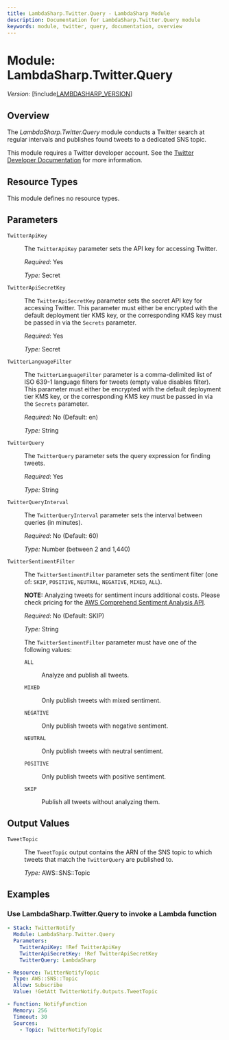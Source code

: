 ```yaml
---
title: LambdaSharp.Twitter.Query - LambdaSharp Module
description: Documentation for LambdaSharp.Twitter.Query module
keywords: module, twitter, query, documentation, overview
---
```


# Module: LambdaSharp.Twitter.Query
_Version:_ [!include[LAMBDASHARP_VERSION](../version.txt)]

## Overview

The _LambdaSharp.Twitter.Query_ module conducts a Twitter search at regular intervals and publishes found tweets to a dedicated SNS topic.

This module requires a Twitter developer account. See the [Twitter Developer Documentation](https://developer.twitter.com/en/docs/basics/getting-started) for more information.

## Resource Types

This module defines no resource types.

## Parameters

<dl>

<dt><code>TwitterApiKey</code></dt>
<dd>

The <code>TwitterApiKey</code> parameter sets the API key for accessing Twitter.

<i>Required</i>: Yes

<i>Type:</i> Secret
</dd>

<dt><code>TwitterApiSecretKey</code></dt>
<dd>

The <code>TwitterApiSecretKey</code> parameter sets the secret API key for accessing Twitter. This parameter must either be encrypted with the default deployment tier KMS key, or the corresponding KMS key must be passed in via  the <code>Secrets</code> parameter.

<i>Required</i>: Yes

<i>Type:</i> Secret
</dd>

<dt><code>TwitterLanguageFilter</code></dt>
<dd>

The <code>TwitterLanguageFilter</code> parameter is a comma-delimited list of ISO 639-1 language filters for tweets (empty value disables filter). This parameter must either be encrypted with the default deployment tier KMS key, or the corresponding KMS key must be passed in via  the <code>Secrets</code> parameter.

<i>Required</i>: No (Default: en)

<i>Type:</i> String
</dd>

<dt><code>TwitterQuery</code></dt>
<dd>

The <code>TwitterQuery</code> parameter sets the query expression for finding tweets.

<i>Required</i>: Yes

<i>Type:</i> String
</dd>

<dt><code>TwitterQueryInterval</code></dt>
<dd>

The <code>TwitterQueryInterval</code> parameter sets the interval between queries (in minutes).

<i>Required</i>: No (Default: 60)

<i>Type:</i> Number (between 2 and 1,440)
</dd>

<dt><code>TwitterSentimentFilter</code></dt>
<dd>

The <code>TwitterSentimentFilter</code> parameter sets the sentiment filter (one of: <code>SKIP</code>, <code>POSITIVE</code>, <code>NEUTRAL</code>, <code>NEGATIVE</code>, <code>MIXED</code>, <code>ALL</code>).

<b>NOTE:</b> Analyzing tweets for sentiment incurs additional costs. Please check pricing for the [AWS Comprehend Sentiment Analysis API](https://aws.amazon.com/comprehend/pricing/).

<i>Required</i>: No (Default: SKIP)

<i>Type:</i> String

The <code>TwitterSentimentFilter</code> parameter must have one of the following values:
<dl>
<dt><code>ALL</code></dt>
<dd>

Analyze and publish all tweets.
</dd>
<dt><code>MIXED</code></dt>
<dd>

Only publish tweets with mixed sentiment.
</dd>
<dt><code>NEGATIVE</code></dt>
<dd>

Only publish tweets with negative sentiment.
</dd>
<dt><code>NEUTRAL</code></dt>
<dd>

Only publish tweets with neutral sentiment.
</dd>
<dt><code>POSITIVE</code></dt>
<dd>

Only publish tweets with positive sentiment.
</dd>
<dt><code>SKIP</code></dt>
<dd>

Publish all tweets without analyzing them.
</dd>
</dl>

</dd>

</dl>

## Output Values

<dl>

<dt><code>TweetTopic</code></dt>
<dd>

The <code>TweetTopic</code> output contains the ARN of the SNS topic to which tweets that match the <code>TwitterQuery</code> are published to.

<i>Type:</i> AWS::SNS::Topic
</dd>

</dl>

## Examples

### Use LambdaSharp.Twitter.Query to invoke a Lambda function

```yaml
- Stack: TwitterNotify
  Module: LambdaSharp.Twitter.Query
  Parameters:
    TwitterApiKey: !Ref TwitterApiKey
    TwitterApiSecretKey: !Ref TwitterApiSecretKey
    TwitterQuery: LambdaSharp

- Resource: TwitterNotifyTopic
  Type: AWS::SNS::Topic
  Allow: Subscribe
  Value: !GetAtt TwitterNotify.Outputs.TweetTopic

- Function: NotifyFunction
  Memory: 256
  Timeout: 30
  Sources:
    - Topic: TwitterNotifyTopic
```
